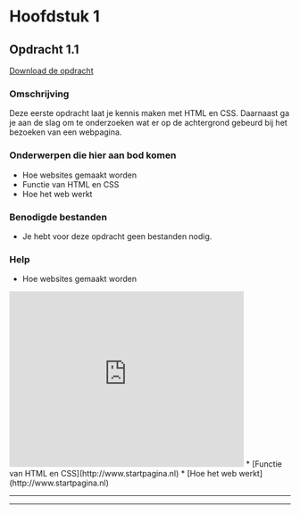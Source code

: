 # Hoofdstuk 1

## Opdracht 1.1
<a href="https://elo.kw1c.nl/CMS/Studie/811%20ICT-Academie/811%20VakkenInhoud/%5BB.14%20HTM%5D%20HTMLCSS/Productie/02.%20Opdrachten/Hoofdstuk%201/Opdracht%201.1.pdf" target="_blank">Download de opdracht</a>

### Omschrijving
Deze eerste opdracht laat je kennis maken met HTML en CSS. Daarnaast ga je aan de slag om te onderzoeken wat er op de achtergrond gebeurd bij het bezoeken van een webpagina.

### Onderwerpen die hier aan bod komen
* Hoe websites gemaakt worden 
* Functie van HTML en CSS 
* Hoe het web werkt

### Benodigde bestanden
* Je hebt voor deze opdracht geen bestanden nodig.

### Help
* Hoe websites gemaakt worden
<iframe width="420" height="315" src="https://www.youtube.com/embed/cafVVwi1yEI" frameborder="0" allowfullscreen></iframe>
* [Functie van HTML en CSS](http://www.startpagina.nl)
* [Hoe het web werkt](http://www.startpagina.nl)

---


---